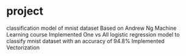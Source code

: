 # project
classification model of mnist dataset
Based on Andrew Ng Machine Learning course
Implemented One vs All logistic regression model to classify mnist dataset with an accuracy of 94.8%
Implemented Vectorization 
